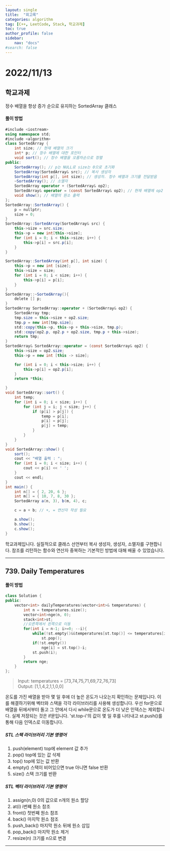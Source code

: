 ```yaml
---
layout: single
title:  "회고록"
categories: algorithm
tag: [C++, LeetCode, Stack, 학교과제]
toc: true
author_profile: false
sidebar:
    nav: "docs"
#search: false
---
```


# 2022/11/13

## 학교과제
정수 배열을 항상 증가 순으로 유지하는 SortedArray 클래스
#### 풀이 방법 
```c#
#include <iostream>
using namespace std;
#include <algorithm>
class SortedArray {
	int size; // 현재 배열의 크기
	int* p; // 정수 배열에 대한 포인터
	void sort(); // 정수 배열을 오름차순으로 정렬
public:
	SortedArray(); // p는 NULL로 size는 0으로 초기화
	SortedArray(SortedArray& src); // 복사 생성자
	SortedArray(int p[], int size); // 생성자. 정수 배열과 크기를 전달받음
	~SortedArray(); // 소멸자
	SortedArray operator + (SortedArray& op2);
	SortedArray& operator = (const SortedArray& op2); // 현재 배열에 op2 배열을 복사
	void show(); // 배열의 원소 출력
};
SortedArray::SortedArray() {
	p = nullptr;
	size = 0;
}
SortedArray::SortedArray(SortedArray& src) {
	this->size = src.size;
	this->p = new int[this->size];
	for (int i = 0; i < this->size; i++) {
		this->p[i] = src.p[i];
	}
}

SortedArray::SortedArray(int p[], int size) {
	this->p = new int [size];
	this->size = size;
	for (int i = 0; i < size; i++) {
		this->p[i] = p[i];
	}
}
SortedArray::~SortedArray(){
	delete [] p;
}
SortedArray SortedArray::operator + (SortedArray& op2) {
	SortedArray tmp;
	tmp.size = this->size + op2.size;
	tmp.p = new int[tmp.size];
	std::copy(this->p, this->p + this->size, tmp.p);
	std::copy(op2.p, op2.p + op2.size, tmp.p + this->size);
	return tmp;
}
SortedArray& SortedArray::operator = (const SortedArray& op2) {
	this->size = op2.size;
	this->p = new int [this -> size];

	for (int i = 0; i < this->size; i++) {
		this->p[i] = op2.p[i];
	}
	return *this;

}
void SortedArray::sort() {
	int temp;
	for (int i = 0; i < size; i++) { 
		for (int j = i; j < size; j++) {
			if (p[i] > p[j]) {
				temp = p[i];
				p[i] = p[j];
				p[j] = temp;
			}
		}
	}
}
void SortedArray::show() {
	sort();
	cout << "배열 출력 : ";
	for (int i = 0; i < size; i++) {
		cout << p[i] << ' ';
	}
	cout << endl;
}
int main() {
	int n[] = { 2, 20, 6 };
	int m[] = { 10, 7, 8, 30 };
	SortedArray a(n, 3), b(m, 4), c;

	c = a + b; // +, = 연산자 작성 필요

	a.show();
	b.show();
	c.show();
}

```
학교과제입니다. 실질적으로 클래스 선언부터 복사 생성자, 생성자, 소멸자를 구현합니다. 참조를 리턴하는 함수와 연산자 중복하는 기본적인 방법에 대해 배울 수 있었습니다.   

***      
     
## 739. Daily Temperatures

#### 풀이 방법 
```c++
class Solution {
public:
    vector<int> dailyTemperatures(vector<int>& temperatures) {
        int n = temperatures.size();
        vector<int>nge(n, 0); 
        stack<int>st;
		//오른쪽에서 왼쪽으로 이동
        for(int i = n-1; i>=0; --i){
            while(!st.empty()&&temperatures[st.top()] <= temperatures[i])
                st.pop();
            if(!st.empty())
                nge[i] = st.top()-i;  
            st.push(i);
        }
        return nge;
    }
};
```
>Input: temperatures = [73,74,75,71,69,72,76,73]      
Output: [1,1,4,2,1,1,0,0]     

온도를 가진 배열을 받아 몇 일 후에 더 높은 온도가 나오는지 확인하는 문제입니다. 이를 해결하기위해 벡터와 스택을 각각 라이브러리를 사용해 생성합니다. 우선 for문으로 배열을 뒤에서부터 돌고 그 안에서 다시 while문으로 온도가 더 낮은 인덱스는 제외합니다. 실제 저장되는 것은 if문입니다. 'st.top-i'의 값이 몇 일 후를 나타내고 st.push()를 통해 다음 인덱스로 이동합니다.

##### STL 스택 라이브러리 기본 명령어 
1. push(element) top에 element 값 추가
2. pop() top에 있는 값 삭제
3. top() top에 있는 값 반환
4. empty() 스택이 비어있으면 true 아니면 false 반환
5. size() 스택 크기를 반환      

##### STL 벡터 라이브러리 기본 명령어 
1. assign(n,0) 0의 값으로 n개의 원소 할당 
2. at(i) i번쨰 원소 참조
3. front() 첫번째 원소 참조
4. back() 마지막 원소 참조
5. push_back() 마지막 원소 뒤에 원소 삽입
6. pop_back() 마지막 원소 제거 
7. resize(n) 크기를 n으로 변경

***








 





